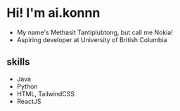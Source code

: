 # Hi! I'm ai.konnn

- My name's Methasit Tantiplubtong, but call me Nokia! 
- Aspiring developer at University of British Columbia

## skills
- Java
- Python
- HTML, TailwindCSS
- ReactJS

